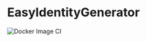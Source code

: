 # EasyIdentityGenerator

![Docker Image CI](https://github.com/viananicolas/EasyIdentityGenerator/workflows/Docker%20Image%20CI/badge.svg?branch=master)
